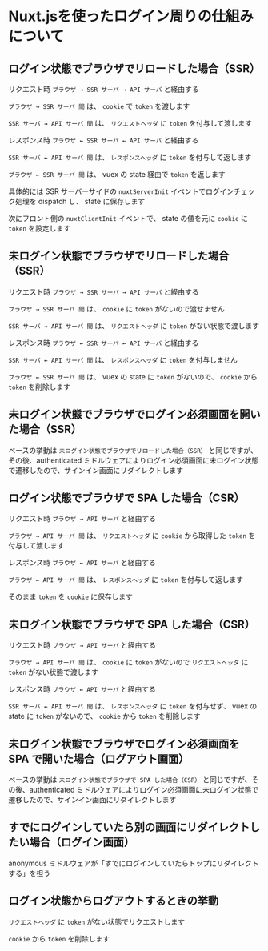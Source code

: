 # Nuxt.jsを使ったログイン周りの仕組みについて

## ログイン状態でブラウザでリロードした場合（SSR）

リクエスト時 `ブラウザ → SSR サーバ → API サーバ` と経由する

`ブラウザ → SSR サーバ 間` は、 `cookie` で `token` を渡します

`SSR サーバ → API サーバ 間` は、 `リクエストヘッダ` に `token` を付与して渡します

レスポンス時 `ブラウザ ← SSR サーバ ← API サーバ` と経由する

`SSR サーバ ← API サーバ 間` は、 `レスポンスヘッダ` に `token` を付与して返します

`ブラウザ ← SSR サーバ 間` は、 vuex の state 経由で `token` を返します

具体的には SSR サーバーサイドの `nuxtServerInit` イベントでログインチェック処理を dispatch し、 state に保存します

次にフロント側の `nuxtClientInit` イベントで、 state の値を元に `cookie` に `token` を設定します


## 未ログイン状態でブラウザでリロードした場合（SSR）

リクエスト時 `ブラウザ → SSR サーバ → API サーバ` と経由する

`ブラウザ → SSR サーバ 間` は、 `cookie` に `token` がないので渡せません

`SSR サーバ → API サーバ 間` は、 `リクエストヘッダ` に `token` がない状態で渡します

レスポンス時 `ブラウザ ← SSR サーバ ← API サーバ` と経由する

`SSR サーバ ← API サーバ 間` は、 `レスポンスヘッダ` に `token` を付与しません

`ブラウザ ← SSR サーバ 間` は、 vuex の state に `token` がないので、 `cookie` から `token` を削除します


## 未ログイン状態でブラウザでログイン必須画面を開いた場合（SSR）

ベースの挙動は `未ログイン状態でブラウザでリロードした場合（SSR）` と同じですが、その後、authenticated ミドルウェアによりログイン必須画面に未ログイン状態で遷移したので、サインイン画面にリダイレクトします


## ログイン状態でブラウザで SPA した場合（CSR）

リクエスト時 `ブラウザ → API サーバ` と経由する

`ブラウザ → API サーバ 間` は、 `リクエストヘッダ` に `cookie` から取得した `token` を付与して渡します

レスポンス時 `ブラウザ ← API サーバ` と経由する

`ブラウザ ← API サーバ 間` は、 `レスポンスヘッダ` に `token` を付与して返します

そのまま `token` を `cookie` に保存します


## 未ログイン状態でブラウザで SPA した場合（CSR）

リクエスト時 `ブラウザ → API サーバ` と経由する

`ブラウザ → API サーバ 間` は、 `cookie` に `token` がないので `リクエストヘッダ` に `token` がない状態で渡します

レスポンス時 `ブラウザ ← API サーバ` と経由する

`SSR サーバ ← API サーバ 間` は、 `レスポンスヘッダ` に `token` を付与せず、 vuex の state に `token` がないので、 `cookie` から `token` を削除します


## 未ログイン状態でブラウザでログイン必須画面を SPA で開いた場合（ログアウト画面）

ベースの挙動は `未ログイン状態でブラウザで SPA した場合（CSR）` と同じですが、その後、authenticated ミドルウェアによりログイン必須画面に未ログイン状態で遷移したので、サインイン画面にリダイレクトします


## すでにログインしていたら別の画面にリダイレクトしたい場合（ログイン画面）

anonymous ミドルウェアが「すでにログインしていたらトップにリダイレクトする」を担う

## ログイン状態からログアウトするときの挙動

`リクエストヘッダ` に `token` がない状態でリクエストします

`cookie` から `token` を削除します
